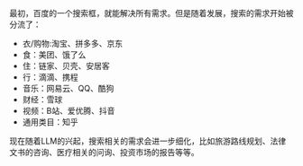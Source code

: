最初，百度的一个搜索框，就能解决所有需求。但是随着发展，搜索的需求开始被分流了：

- 衣/购物:淘宝、拼多多、京东
- 食：美团、饿了么
- 住：链家、贝壳、安居客
- 行：滴滴、携程
- 音乐：网易云、QQ、酷狗
- 财经：雪球
- 视频：B站、爱优腾、抖音
- 通用类目：知乎

现在随着LLM的兴起，搜索相关的需求会进一步细化，比如旅游路线规划、法律文书的咨询、医疗相关的问询、投资市场的报告等等。